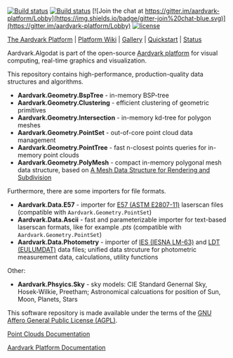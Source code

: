 [![Build status](https://ci.appveyor.com/api/projects/status/g9a042ab01txnf4a?svg=true)](https://ci.appveyor.com/project/stefanmaierhofer/aardvark-algodat)
[![Build status](https://travis-ci.org/aardvark-platform/aardvark.algodat.svg)](https://travis-ci.org/aardvark-platform/aardvark.algodat)
[![Join the chat at https://gitter.im/aardvark-platform/Lobby](https://img.shields.io/badge/gitter-join%20chat-blue.svg)](https://gitter.im/aardvark-platform/Lobby)
[![license](https://img.shields.io/github/license/aardvark-platform/aardvark.algodat.svg)](https://github.com/aardvark-platform/aardvark.algodat/blob/master/LICENSE)

[The Aardvark Platform](https://aardvarkians.com/) |
[Platform Wiki](https://github.com/aardvarkplatform/aardvark.docs/wiki) | 
[Gallery](https://github.com/aardvarkplatform/aardvark.docs/wiki/Gallery) | 
[Quickstart](https://github.com/aardvarkplatform/aardvark.docs/wiki/Quickstart-Windows) | 
[Status](https://github.com/aardvarkplatform/aardvark.docs/wiki/Status)

Aardvark.Algodat is part of the open-source [Aardvark platform](https://github.com/aardvark-platform/aardvark.docs/wiki) for visual computing, real-time graphics and visualization.

This repository contains high-performance, production-quality data structures and algorithms. 

* **Aardvark.Geometry.BspTree** - in-memory BSP-tree
* **Aardvark.Geometry.Clustering** - efficient clustering of geometric primitives
* **Aardvark.Geometry.Intersection** - in-memory kd-tree for polygon meshes
* **Aardvark.Geometry.PointSet** - out-of-core point cloud data management
* **Aardvark.Geometry.PointTree** - fast n-closest points queries for in-memory point clouds
* **Aardvark.Geometry.PolyMesh** - compact in-memory polygonal mesh data structure, based on [A Mesh Data Structure for Rendering and Subdivision](https://www.researchgate.net/publication/254451624_A_Mesh_Data_Structure_for_Rendering_and_Subdivision)

Furthermore, there are some importers for file formats.

* **Aardvark.Data.E57** - importer for [E57 (ASTM E2807-11)](https://www.astm.org/Standards/E2807.htm) laserscan files (compatible with `Aardvark.Geometry.PointSet`)
* **Aardvark.Data.Ascii** - fast and parameterizable importer for text-based laserscan formats, like for example *.pts* (compatible with `Aardvark.Geometry.PointSet`)
* **Aardvark.Data.Photometry** - importer of [IES (IESNA LM-63)](https://www.ies.org/product/standard-file-format-for-electronic-transfer-of-photometric-data/) and [LDT (EULUMDAT)](https://en.wikipedia.org/wiki/EULUMDAT) data files; unified data strcuture for photometric measurement data, calculations, utility functions

Other:

* **Aardvark.Phsyics.Sky** - sky models: CIE Standard Genernal Sky, Hosek-Wilkie, Preetham; Astronomical calcuations for position of Sun, Moon, Planets, Stars

This software repository is made available under the terms of the [GNU Affero General Public License (AGPL)](LICENSE).

[Point Clouds Documentation](https://github.com/aardvark-platform/aardvark.docs/wiki/Point-Clouds)

[Aardvark Platform Documentation](https://github.com/aardvark-platform/aardvark.docs/wiki)

